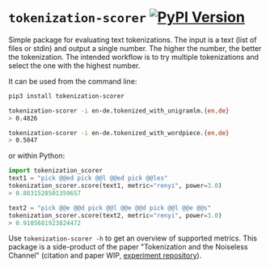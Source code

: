 # `tokenization-scorer` [![PyPI Version](https://img.shields.io/pypi/v/tokenization-scorer.svg)](https://pypi.python.org/pypi/tokenization-scorer)

Simple package for evaluating text tokenizations.
The input is a text (list of files or stdin) and output a single number.
The higher the number, the better the tokenization.
The intended workflow is to try multiple tokenizations and select the one with the highest number.

It can be used from the command line:

```bash
pip3 install tokenization-scorer

tokenization-scorer -i en-de.tokenized_with_unigramlm.{en,de}
> 0.4826

tokenization-scorer -i en-de.tokenized_with_wordpiece.{en,de}
> 0.5047
```

or within Python:

```python
import tokenization_scorer
text1 = "pick @@ed pick @@l @@ed pick @@les"
tokenization_scorer.score(text1, metric="renyi", power=3.0)
> 0.8031528501359657

text2 = "pick @@e @@d pick @@l @@e @@d pick @@l @@e @@s"
tokenization_scorer.score(text2, metric="renyi", power=3.0)
> 0.9105681923824472
```

Use `tokenization-scorer -h` to get an overview of supported metrics.
This package is a side-product of the paper "Tokenization and the Noiseless Channel" (citation and paper WIP, [experiment repository](github.com/zouharvi/tokenization-principle)).

<!-- 
python3 -m build
python3 -m twine upload dist/*
-->